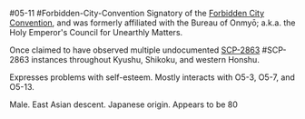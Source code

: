 #05-11 #Forbidden-City-Convention 
Signatory of the [Forbidden City Convention](https://scp-wiki.wikidot.com/wrong-proposal), and was formerly affiliated with the Bureau of Onmyō; a.k.a. the Holy Emperor's Council for Unearthly Matters.

Once claimed to have observed multiple undocumented [SCP-2863](https://scp-wiki.wikidot.com/scp-2863) #SCP-2863 instances throughout Kyushu, Shikoku, and western Honshu.

Expresses problems with self-esteem. Mostly interacts with O5-3, O5-7, and O5-13.

Male. East Asian descent. Japanese origin. Appears to be 80